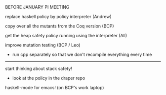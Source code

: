 BEFORE JANUARY PI MEETING

replace haskell policy by policy interpreter
(Andrew)

copy over all the mutants from the Coq version
(BCP)

get the heap safety policy running using the interpreter
(All)

improve mutation testing (BCP / Leo)
  - run cpp separately so that we don't recompile everything every time

________________________

start thinking about stack safety!
  - look at the policy in the draper repo

haskell-mode for emacs!  (on BCP's work laptop)

